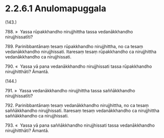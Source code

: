 # 2.2.6.1 Anulomapuggala

(143.)

788\. »  Yassa rūpakkhandho nirujjhittha tassa vedanākkhandho nirujjhissatīti?

789\. Parinibbantānaṃ tesaṃ rūpakkhandho nirujjhittha, no ca tesaṃ vedanākkhandho nirujjhissati. Itaresaṃ tesaṃ rūpakkhandho ca nirujjhittha vedanākkhandho ca nirujjhissati.

790\. «  Yassa vā pana vedanākkhandho nirujjhissati tassa rūpakkhandho nirujjhitthāti? Āmantā.

(144.)

791\. »  Yassa vedanākkhandho nirujjhittha tassa saññākkhandho nirujjhissatīti?

792\. Parinibbantānaṃ tesaṃ vedanākkhandho nirujjhittha, no ca tesaṃ saññākkhandho nirujjhissati. Itaresaṃ tesaṃ vedanākkhandho ca nirujjhittha saññākkhandho ca nirujjhissati.

793\. «  Yassa vā pana saññākkhandho nirujjhissati tassa vedanākkhandho nirujjhitthāti? Āmantā.
